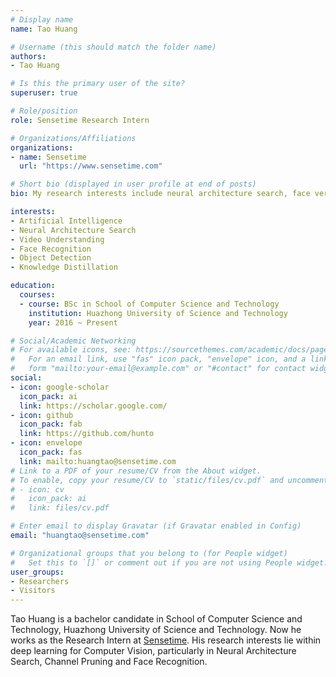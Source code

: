 ```yaml
---
# Display name
name: Tao Huang

# Username (this should match the folder name)
authors:
- Tao Huang

# Is this the primary user of the site?
superuser: true

# Role/position
role: Sensetime Research Intern

# Organizations/Affiliations
organizations:
- name: Sensetime
  url: "https://www.sensetime.com"

# Short bio (displayed in user profile at end of posts)
bio: My research interests include neural architecture search, face verification, video understanding.

interests:
- Artificial Intelligence
- Neural Architecture Search
- Video Understanding
- Face Recognition
- Object Detection
- Knowledge Distillation

education:
  courses:
  - course: BSc in School of Computer Science and Technology
    institution: Huazhong University of Science and Technology
    year: 2016 ~ Present

# Social/Academic Networking
# For available icons, see: https://sourcethemes.com/academic/docs/page-builder/#icons
#   For an email link, use "fas" icon pack, "envelope" icon, and a link in the
#   form "mailto:your-email@example.com" or "#contact" for contact widget.
social:
- icon: google-scholar
  icon_pack: ai
  link: https://scholar.google.com/
- icon: github
  icon_pack: fab
  link: https://github.com/hunto
- icon: envelope
  icon_pack: fas
  link: mailto:huangtao@sensetime.com
# Link to a PDF of your resume/CV from the About widget.
# To enable, copy your resume/CV to `static/files/cv.pdf` and uncomment the lines below.
# - icon: cv
#   icon_pack: ai
#   link: files/cv.pdf

# Enter email to display Gravatar (if Gravatar enabled in Config)
email: "huangtao@sensetime.com"

# Organizational groups that you belong to (for People widget)
#   Set this to `[]` or comment out if you are not using People widget.
user_groups:
- Researchers
- Visitors
---
```


Tao Huang is a bachelor candidate in School of Computer Science and Technology, Huazhong University of Science and Technology. Now he works as the Research Intern at [Sensetime](https://www.sensetime.com). His research interests lie within deep learning for Computer Vision, particularly in Neural Architecture Search, Channel Pruning and Face Recognition. 
